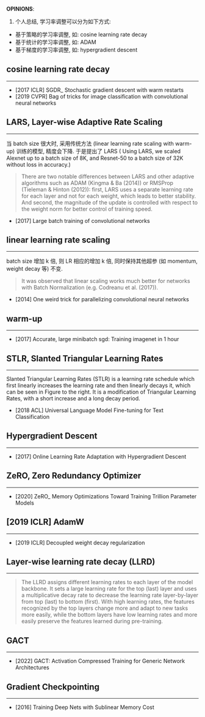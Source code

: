 **OPINIONS**:
1) 个人总结, 学习率调整可以分为如下方式:
- 基于策略的学习率调整, 如: cosine learning rate decay
- 基于统计的学习率调整, 如: ADAM
- 基于梯度的学习率调整, 如: hypergradient descent

## cosine learning rate decay
---
- [2017 ICLR] SGDR_ Stochastic gradient descent with warm restarts
- [2019 CVPR] Bag of tricks for image classification with convolutional neural networks

## LARS, Layer-wise Adaptive Rate Scaling
---
当 batch size 很大时, 采用传统方法 (linear learning rate scaling with warm-up) 训练的模型, 精度会下降. 于是提出了 LARS ( Using LARS, we scaled Alexnet up to a batch size of 8K, and Resnet-50 to a batch size of 32K without loss in accuracy.)

> There are two notable differences between LARS and other adaptive algorithms such as ADAM (Kingma &
> Ba (2014)) or RMSProp (Tieleman & Hinton (2012)): first, LARS uses a separate learning rate for
> each layer and not for each weight, which leads to better stability. And second, the magnitude of the
> update is controlled with respect to the weight norm for better control of training speed.

- [2017] Large batch training of convolutional networks

## linear learning rate scaling 
---
batch size 增加 k 倍, 则 LR 相应的增加 k 倍, 同时保持其他超参 (如 momentum, weight decay 等) 不变.

> It was observed that linear scaling works much better for networks with Batch
> Normalization (e.g. Codreanu et al. (2017)).

- [2014] One weird trick for parallelizing convolutional neural networks

## warm-up
---
- [2017] Accurate, large minibatch sgd: Training imagenet in 1 hour

## STLR, Slanted Triangular Learning Rates
---
Slanted Triangular Learning Rates (STLR) is a learning rate schedule which first linearly increases the learning rate and then linearly decays it, which can be seen in Figure to the right. It is a modification of Triangular Learning Rates, with a short increase and a long decay period.

- [2018 ACL] Universal Language Model Fine-tuning for Text Classification

## Hypergradient Descent
--- 
- [2017] Online Learning Rate Adaptation with Hypergradient Descent


## ZeRO, Zero Redundancy Optimizer 
---
- [2020] ZeRO_ Memory Optimizations Toward Training Trillion Parameter Models


## [2019 ICLR] AdamW
---
- [2019 ICLR] Decoupled weight decay regularization

## Layer-wise learning rate decay (LLRD)
----
> The LLRD assigns different learning rates to each layer of the model backbone. It sets a large learning rate for the top (last) layer and uses a multiplicative decay rate to decrease the learning rate layer-by-layer from top (last) to bottom (first). With high learning rates, the features recognized by the top layers change more and adapt to new tasks more easily, while the bottom layers have low learning rates and more easily preserve the features learned during pre-training.

## GACT
---
- [2022] GACT: Activation Compressed Training for Generic Network Architectures

## Gradient Checkpointing
---
- [2016] Training Deep Nets with Sublinear Memory Cost
